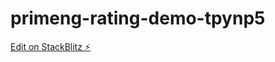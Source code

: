 # primeng-rating-demo-tpynp5

[Edit on StackBlitz ⚡️](https://stackblitz.com/edit/primeng-rating-demo-tpynp5)